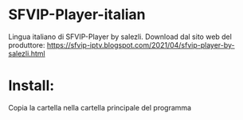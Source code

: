 # SFVIP-Player-italian
Lingua italiano di SFVIP-Player by salezli.
Download dal sito web del produttore: https://sfvip-iptv.blogspot.com/2021/04/sfvip-player-by-salezli.html

# Install:
Copia la cartella nella cartella principale del programma
